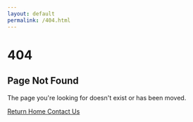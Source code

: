 ```yaml
---
layout: default
permalink: /404.html
---
```


<div class="container">
  <div class="error-page text-center py-5">
    <div class="row">
      <div class="col-lg-8 mx-auto">
        <h1 class="display-1 fw-bold text-primary">404</h1>
        <h2 class="mb-4">Page Not Found</h2>
        <p class="lead mb-5">The page you're looking for doesn't exist or has been moved.</p>
        <div class="d-grid gap-3 d-sm-flex justify-content-sm-center">
          <a href="/" class="btn btn-primary btn-lg px-4 gap-3">
            <i class="fas fa-home me-2"></i>Return Home
          </a>
          <a href="/#contact" class="btn btn-outline-primary btn-lg px-4">
            <i class="fas fa-envelope me-2"></i>Contact Us
          </a>
        </div>
      </div>
    </div>
  </div>
</div>
